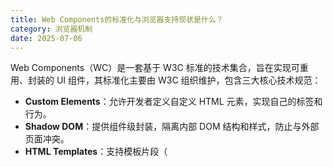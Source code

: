```yaml
---
title: Web Components的标准化与浏览器支持现状是什么？
category: 浏览器机制
date: 2025-07-06
---
```

Web Components（WC）是一套基于 W3C 标准的技术集合，旨在实现可重用、封装的 UI 组件，其标准化主要由 W3C 组织维护，包含三大核心技术规范：  
- **Custom Elements**：允许开发者定义自定义 HTML 元素，实现自己的标签和行为。  
- **Shadow DOM**：提供组件级封装，隔离内部 DOM 结构和样式，防止与外部页面冲突。  
- **HTML Templates**：支持模板片段（<template> 和 <slot> 标签），用于定义可复用的 HTML 块。

浏览器支持现状如下：  
- **主要现代浏览器**（如 Chrome、Firefox、Safari 和 Edge）已默认支持 Web Components 的核心技术，性能优化良好，渲染直接由浏览器引擎处理。  
- **兼容性方面**：对于老旧浏览器（如 IE11），开发者需使用 polyfill（如 Polymer）来处理兼容性问题，WebKit/Blink 内核浏览器兼容性最佳。根据参考摘要，Chrome 对 W3C 规范的遵守度高，兼容性测试（如 Acid3）显示主流适配度 >95%。  
- **挑战**：个别厂商实现细节差异导致样式冲突问题，建议利用 Shadow DOM 确保一致性。  

整体上，Web Components 提供原生支持和组件隔离优势，适合构建高复用模块，提升跨平台渲染效率和维护性，成为响应式设计的基础架构。
